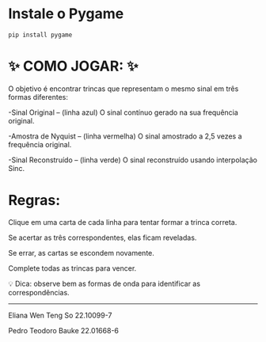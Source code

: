 # Instale o Pygame
```
pip install pygame
```

# ✨ COMO JOGAR: ✨

O objetivo é encontrar trincas que representam o mesmo sinal em três formas diferentes:

-Sinal Original – (linha azul)
  O sinal contínuo gerado na sua frequência original.

-Amostra de Nyquist – (linha vermelha)
  O sinal amostrado a 2,5 vezes a frequência original.

-Sinal Reconstruído – (linha verde)
  O sinal reconstruído usando interpolação Sinc.

# Regras:

Clique em uma carta de cada linha para tentar formar a trinca correta.

Se acertar as três correspondentes, elas ficam reveladas.

Se errar, as cartas se escondem novamente.

Complete todas as trincas para vencer.

💡 Dica: observe bem as formas de onda para identificar as correspondências.

---

Eliana Wen Teng So 22.10099-7

Pedro Teodoro Bauke 22.01668-6
